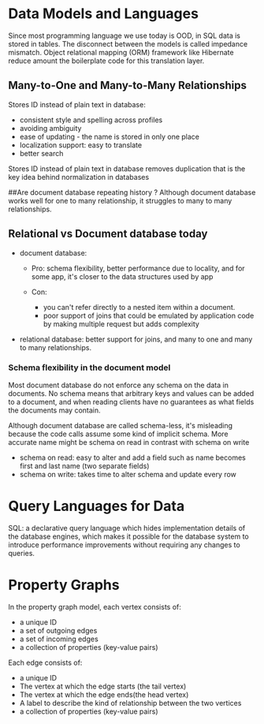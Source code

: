 # Data Models and Languages

Since most programming language we use today is OOD, in SQL data is stored in tables. The disconnect between the models is called impedance mismatch. Object relational mapping (ORM) framework like Hibernate reduce amount the boilerplate code for this translation layer.

## Many-to-One and Many-to-Many Relationships

Stores ID instead of plain text in database:

- consistent style and spelling across profiles
- avoiding ambiguity
- ease of updating - the name is stored in only one place
- localization support: easy to translate
- better search

Stores ID instead of plain text in database removes duplication that is the key idea behind normalization in databases

##Are document database repeating history ?
Although document database works well for one to many relationship, it struggles to many to many relationships.

## Relational vs Document database today

- document database:

  - Pro: schema flexibility, better performance due to locality, and for some app, it's closer to the data structures used by app
  - Con:

    - you can't refer directly to a nested item within a document.
    - poor support of joins that could be emulated by application code by making multiple request but adds complexity

* relational database: better support for joins, and many to one and many to many relationships.

### Schema flexibility in the document model

Most document database do not enforce any schema on the data in documents. No schema means that arbitrary keys and values can be added to a document, and when reading clients have no guarantees as what fields the documents may contain.

Although document database are called schema-less, it's misleading because the code calls assume some kind of implicit schema. More accurate name might be schema on read in contrast with schema on write

- schema on read: easy to alter and add a field such as name becomes first and last name (two separate fields)
- schema on write: takes time to alter schema and update every row

# Query Languages for Data

SQL: a declarative query language which hides implementation details of the database engines, which makes it possible for the database system to introduce performance improvements without requiring any changes to queries.

# Property Graphs

In the property graph model, each vertex consists of:

- a unique ID
- a set of outgoing edges
- a set of incoming edges
- a collection of properties (key-value pairs)

Each edge consists of:

- a unique ID
- The vertex at which the edge starts (the tail vertex)
- The vertex at which the edge ends(the head vertex)
- A label to describe the kind of relationship between the two vertices
- a collection of properties (key-value pairs)
